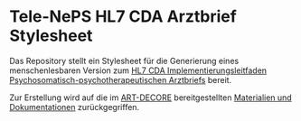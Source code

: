 # Tele-NePS HL7 CDA Arztbrief Stylesheet

Das Repository stellt ein Stylesheet für die Generierung eines menschenlesbaren
Version zum [HL7 CDA Implementierungsleitfaden Psychosomatisch-psychotherapeutischen 
Arztbriefs](https://t1p.de/hl7-cda-teleneps) bereit. 

Zur Erstellung wird auf die im [ART-DECORE](https://art-decor.org/art-decor/decor-project--teleneps-)
bereitgestellten [Materialien und Dokumentationen](https://t1p.de/hl7-cda-teleneps-dl) zurückgegriffen.
